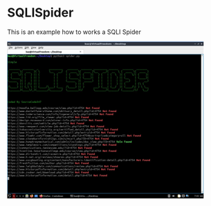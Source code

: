 # SQLISpider
This is an example how to works a SQLI Spider

<img src='screen.jpg' style='width:90%;height:auto;'></img>
